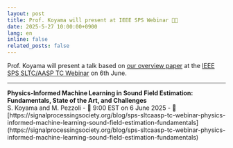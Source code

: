 ```yaml
---
layout: post
title: Prof. Koyama will present at IEEE SPS Webinar 👨‍💻
date: 2025-5-27 10:00:00+0900
lang: en
inline: false
related_posts: false
---
```


Prof. Koyama will present a talk based on [our overview paper](https://doi.org/10.1109/MSP.2024.3465896) at the [IEEE SPS SLTC/AASP TC Webinar](https://signalprocessingsociety.org/blog/sps-sltcaasp-tc-webinar-physics-informed-machine-learning-sound-field-estimation-fundamentals) on 6th June. 

***

<div style="font-weight:bolder">Physics-Informed Machine Learning in Sound Field Estimation: Fundamentals, State of the Art, and Challenges</div>
S. Koyama and M. Pezzoli
- 📆 9:00 EST on 6 June 2025
- 🔗 [https://signalprocessingsociety.org/blog/sps-sltcaasp-tc-webinar-physics-informed-machine-learning-sound-field-estimation-fundamentals](https://signalprocessingsociety.org/blog/sps-sltcaasp-tc-webinar-physics-informed-machine-learning-sound-field-estimation-fundamentals)
